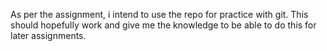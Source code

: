 As per the assignment, i intend to use the repo for practice with git.
This should hopefully work and give me the knowledge to be able to do this for later assignments.